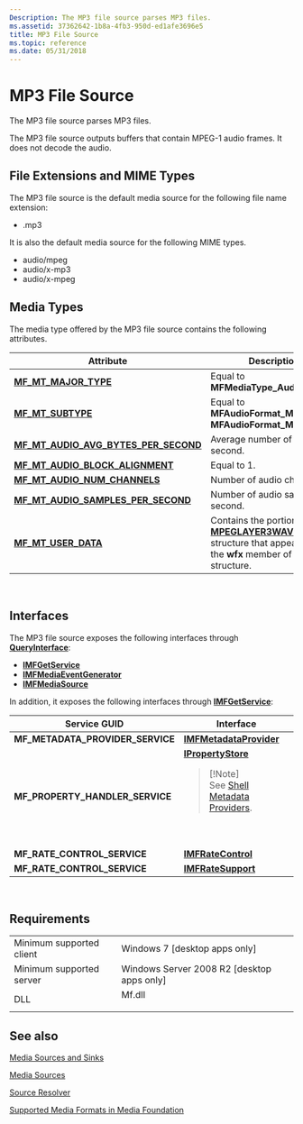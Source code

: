 ```yaml
---
Description: The MP3 file source parses MP3 files.
ms.assetid: 37362642-1b8a-4fb3-950d-ed1afe3696e5
title: MP3 File Source
ms.topic: reference
ms.date: 05/31/2018
---
```


# MP3 File Source

The MP3 file source parses MP3 files.

The MP3 file source outputs buffers that contain MPEG-1 audio frames. It does not decode the audio.

## File Extensions and MIME Types

The MP3 file source is the default media source for the following file name extension:

-   .mp3

It is also the default media source for the following MIME types.

-   audio/mpeg
-   audio/x-mp3
-   audio/x-mpeg

## Media Types

The media type offered by the MP3 file source contains the following attributes.



| Attribute                                                                                    | Description                                                                                                                                        |
|----------------------------------------------------------------------------------------------|----------------------------------------------------------------------------------------------------------------------------------------------------|
| [**MF\_MT\_MAJOR\_TYPE**](mf-mt-major-type-attribute.md)                                    | Equal to **MFMediaType\_Audio**.                                                                                                                   |
| [**MF\_MT\_SUBTYPE**](mf-mt-subtype-attribute.md)                                           | Equal to **MFAudioFormat\_MP3** or **MFAudioFormat\_MPEG**.                                                                                        |
| [**MF\_MT\_AUDIO\_AVG\_BYTES\_PER\_SECOND**](mf-mt-audio-avg-bytes-per-second-attribute.md) | Average number of bytes per second.                                                                                                                |
| [**MF\_MT\_AUDIO\_BLOCK\_ALIGNMENT**](mf-mt-audio-block-alignment-attribute.md)             | Equal to 1.                                                                                                                                        |
| [**MF\_MT\_AUDIO\_NUM\_CHANNELS**](mf-mt-audio-num-channels-attribute.md)                   | Number of audio channels.                                                                                                                          |
| [**MF\_MT\_AUDIO\_SAMPLES\_PER\_SECOND**](mf-mt-audio-samples-per-second-attribute.md)      | Number of audio samples per second.                                                                                                                |
| [**MF\_MT\_USER\_DATA**](mf-mt-user-data-attribute.md)                                      | Contains the portion of a [**MPEGLAYER3WAVEFORMAT**](https://msdn.microsoft.com/en-us/library/Dd390710(v=VS.85).aspx) structure that appears after the **wfx** member of the structure. |



 

## Interfaces

The MP3 file source exposes the following interfaces through [**QueryInterface**](https://msdn.microsoft.com/en-us/library/ms682521(v=VS.85).aspx):

-   [**IMFGetService**](/windows/desktop/api/mfidl/nn-mfidl-imfgetservice)
-   [**IMFMediaEventGenerator**](/windows/desktop/api/mfobjects/nn-mfobjects-imfmediaeventgenerator)
-   [**IMFMediaSource**](/windows/desktop/api/mfidl/nn-mfidl-imfmediasource)

In addition, it exposes the following interfaces through [**IMFGetService**](/windows/desktop/api/mfidl/nn-mfidl-imfgetservice):



<table>
<colgroup>
<col style="width: 50%" />
<col style="width: 50%" />
</colgroup>
<thead>
<tr class="header">
<th>Service GUID</th>
<th>Interface</th>
</tr>
</thead>
<tbody>
<tr class="odd">
<td><strong>MF_METADATA_PROVIDER_SERVICE</strong></td>
<td><a href="/windows/desktop/api/mfidl/nn-mfidl-imfmetadataprovider"><strong>IMFMetadataProvider</strong></a></td>
</tr>
<tr class="even">
<td><strong>MF_PROPERTY_HANDLER_SERVICE</strong></td>
<td><a href="https://docs.microsoft.com/windows/desktop/api/propsys/nn-propsys-ipropertystore"><strong>IPropertyStore</strong></a>
<blockquote>
[!Note]<br />
See <a href="shell-metadata-providers">Shell Metadata Providers</a>.
</blockquote>
<br/> <br/></td>
</tr>
<tr class="odd">
<td><strong>MF_RATE_CONTROL_SERVICE</strong></td>
<td><a href="/windows/desktop/api/mfidl/nn-mfidl-imfratecontrol"><strong>IMFRateControl</strong></a></td>
</tr>
<tr class="even">
<td><strong>MF_RATE_CONTROL_SERVICE</strong></td>
<td><a href="/windows/desktop/api/mfidl/nn-mfidl-imfratesupport"><strong>IMFRateSupport</strong></a></td>
</tr>
</tbody>
</table>



 

## Requirements



|                                     |                                                                                   |
|-------------------------------------|-----------------------------------------------------------------------------------|
| Minimum supported client<br/> | Windows 7 \[desktop apps only\]<br/>                                        |
| Minimum supported server<br/> | Windows Server 2008 R2 \[desktop apps only\]<br/>                           |
| DLL<br/>                      | <dl> <dt>Mf.dll</dt> </dl> |



## See also

<dl> <dt>

[Media Sources and Sinks](media-sources-and-sinks.md)
</dt> <dt>

[Media Sources](media-sources.md)
</dt> <dt>

[Source Resolver](source-resolver.md)
</dt> <dt>

[Supported Media Formats in Media Foundation](supported-media-formats-in-media-foundation.md)
</dt> </dl>

 

 




